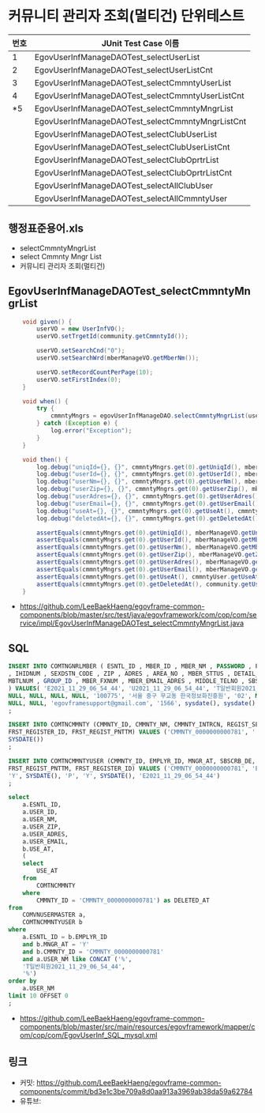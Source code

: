 # 커뮤니티 관리자 조회(멀티건) 단위테스트

|번호|JUnit Test Case 이름|
|-|-|
|1|EgovUserInfManageDAOTest_selectUserList|
|2|EgovUserInfManageDAOTest_selectUserListCnt|
|3|EgovUserInfManageDAOTest_selectCmmntyUserList|
|4|EgovUserInfManageDAOTest_selectCmmntyUserListCnt|
|*5|EgovUserInfManageDAOTest_selectCmmntyMngrList|
||EgovUserInfManageDAOTest_selectCmmntyMngrListCnt|
||EgovUserInfManageDAOTest_selectClubUserList|
||EgovUserInfManageDAOTest_selectClubUserListCnt|
||EgovUserInfManageDAOTest_selectClubOprtrList|
||EgovUserInfManageDAOTest_selectClubOprtrListCnt|
||EgovUserInfManageDAOTest_selectAllClubUser|
||EgovUserInfManageDAOTest_selectAllCmmntyUser|

## 행정표준용어.xls

- selectCmmntyMngrList
- select Cmmnty Mngr List
- 커뮤니티 관리자 조회(멀티건)

## EgovUserInfManageDAOTest_selectCmmntyMngrList

```java
	void given() {
		userVO = new UserInfVO();
		userVO.setTrgetId(community.getCmmntyId());

		userVO.setSearchCnd("0");
		userVO.setSearchWrd(mberManageVO.getMberNm());

		userVO.setRecordCountPerPage(10);
		userVO.setFirstIndex(0);
	}

	void when() {
		try {
			cmmntyMngrs = egovUserInfManageDAO.selectCmmntyMngrList(userVO);
		} catch (Exception e) {
			log.error("Exception");
		}
	}

	void then() {
		log.debug("uniqId={}, {}", cmmntyMngrs.get(0).getUniqId(), mberManageVO.getUniqId());
		log.debug("userId={}, {}", cmmntyMngrs.get(0).getUserId(), mberManageVO.getMberId());
		log.debug("userNm={}, {}", cmmntyMngrs.get(0).getUserNm(), mberManageVO.getMberNm());
		log.debug("userZip={}, {}", cmmntyMngrs.get(0).getUserZip(), mberManageVO.getZip());
		log.debug("userAdres={}, {}", cmmntyMngrs.get(0).getUserAdres(), mberManageVO.getAdres());
		log.debug("userEmail={}, {}", cmmntyMngrs.get(0).getUserEmail(), mberManageVO.getMberEmailAdres());
		log.debug("useAt={}, {}", cmmntyMngrs.get(0).getUseAt(), cmmntyUser.getUseAt());
		log.debug("deletedAt={}, {}", cmmntyMngrs.get(0).getDeletedAt(), community.getUseAt());

		assertEquals(cmmntyMngrs.get(0).getUniqId(), mberManageVO.getUniqId());
		assertEquals(cmmntyMngrs.get(0).getUserId(), mberManageVO.getMberId());
		assertEquals(cmmntyMngrs.get(0).getUserNm(), mberManageVO.getMberNm());
		assertEquals(cmmntyMngrs.get(0).getUserZip(), mberManageVO.getZip());
		assertEquals(cmmntyMngrs.get(0).getUserAdres(), mberManageVO.getAdres());
		assertEquals(cmmntyMngrs.get(0).getUserEmail(), mberManageVO.getMberEmailAdres());
		assertEquals(cmmntyMngrs.get(0).getUseAt(), cmmntyUser.getUseAt());
		assertEquals(cmmntyMngrs.get(0).getDeletedAt(), community.getUseAt());
	}
```

- https://github.com/LeeBaekHaeng/egovframe-common-components/blob/master/src/test/java/egovframework/com/cop/com/service/impl/EgovUserInfManageDAOTest_selectCmmntyMngrList.java

## SQL

```sql
INSERT INTO COMTNGNRLMBER ( ESNTL_ID , MBER_ID , MBER_NM , PASSWORD , PASSWORD_HINT , PASSWORD_CNSR 
, IHIDNUM , SEXDSTN_CODE , ZIP , ADRES , AREA_NO , MBER_STTUS , DETAIL_ADRES , END_TELNO , 
MBTLNUM , GROUP_ID , MBER_FXNUM , MBER_EMAIL_ADRES , MIDDLE_TELNO , SBSCRB_DE , CHG_PWD_LAST_PNTTM 
) VALUES( 'E2021_11_29_06_54_44', 'U2021_11_29_06_54_44', 'T일반회원2021_11_29_06_54_44', '2UvyiU0lGlVb6zBZEmpL3d2Y7TEECWzlEfhwd6tvrtY=', 
NULL, NULL, NULL, NULL, '100775', '서울 중구 무교동 한국정보화진흥원', '02', NULL, NULL, '2059', '1566-2059', 
NULL, NULL, 'egovframesupport@gmail.com', '1566', sysdate(), sysdate() )
;

INSERT INTO COMTNCMMNTY (CMMNTY_ID, CMMNTY_NM, CMMNTY_INTRCN, REGIST_SE_CODE, TMPLAT_ID, USE_AT, 
FRST_REGISTER_ID, FRST_REGIST_PNTTM) VALUES ('CMMNTY_0000000000781', '', '', '', '', 'Y', '', 
SYSDATE())
;

INSERT INTO COMTNCMMNTYUSER (CMMNTY_ID, EMPLYR_ID, MNGR_AT, SBSCRB_DE, MBER_STTUS, USE_AT, 
FRST_REGIST_PNTTM, FRST_REGISTER_ID) VALUES ('CMMNTY_0000000000781', 'E2021_11_29_06_54_44', 
'Y', SYSDATE(), 'P', 'Y', SYSDATE(), 'E2021_11_29_06_54_44')
;

select
    a.ESNTL_ID,
    a.USER_ID,
    a.USER_NM,
    a.USER_ZIP,
    a.USER_ADRES,
    a.USER_EMAIL,
    b.USE_AT,
    (
    select
        USE_AT
    from
        COMTNCMMNTY
    where
        CMMNTY_ID = 'CMMNTY_0000000000781') as DELETED_AT
from
    COMVNUSERMASTER a,
    COMTNCMMNTYUSER b
where
    a.ESNTL_ID = b.EMPLYR_ID
    and b.MNGR_AT = 'Y'
    and b.CMMNTY_ID = 'CMMNTY_0000000000781'
    and a.USER_NM like CONCAT ('%',
    'T일반회원2021_11_29_06_54_44',
    '%')
order by
    a.USER_NM
limit 10 OFFSET 0
;
```

- https://github.com/LeeBaekHaeng/egovframe-common-components/blob/master/src/main/resources/egovframework/mapper/com/cop/com/EgovUserInf_SQL_mysql.xml

## 링크

- 커밋: https://github.com/LeeBaekHaeng/egovframe-common-components/commit/bd3e1c3be709a8d0aa913a3969ab38da59a62784
- 유튜브: 
